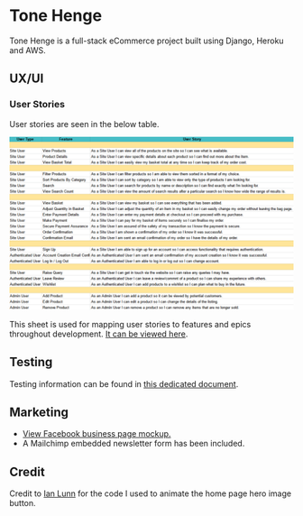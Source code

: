 # Tone Henge

Tone Henge is a full-stack eCommerce project built using Django, Heroku and AWS.

## UX/UI

### User Stories

User stories are seen in the below table.

![user stories](readme/user_stories/user_stories.png)

This sheet is used for mapping user stories to features and epics throughout development. [It can be viewed here](https://docs.google.com/spreadsheets/d/1ob8nIBe4SKKu7h6s5SPkJSnqiatEzivwf0XZelbFMKs/edit?usp=sharing).

## Testing

Testing information can be found in [this dedicated document](readme/testing/TESTING.md).

## Marketing

-   [View Facebook business page mockup.](/readme/marketing/facebook.pdf)
-   A Mailchimp embedded newsletter form has been included.

## Credit

Credit to [Ian Lunn](https://github.com/IanLunn/) for the code I used to animate the home page hero image button.
